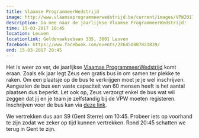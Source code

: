```yaml
---
title: Vlaamse ProgrammeerWedstrijd
image: http://www.vlaamseprogrammeerwedstrijd.be/current/images/VPW2017grootP.png
description: Ga mee naar de jaarlijkse Vlaamse ProgrammeerWedstrijd!
time: 15-03-2017 10:45
location: Leuven
locationlink: Geldenaaksebaan 335, 3001 Leuven
facebook: https://www.facebook.com/events/226450807821839/
end: 15-03-2017 20:45
---
```


Het is weer zo ver, de jaarlijkse [Vlaamse ProgrammeerWedstrijd](http://www.vlaamseprogrammeerwedstrijd.be/) komt
eraan. Zoals elk jaar legt Zeus een gratis bus in om samen ter plekke te raken.
Om een plaatsje op de bus te verkrijgen moet je je wel inschrijven. Aangezien de
bus een vaste capaciteit van 60 mensen heeft is het aantal plaatsen dus beperkt.
Let ook op, Zeus verzorgt enkel de bus wat wil zeggen dat jij en je team je
zelfstandig bij de VPW moeten registeren. Inschrijven voor de bus kan via
[deze link](https://event.fkgent.be/events/141).

We vertrekken dus aan S9 (Gent Sterre) om 10:45. Probeer iets op voorhand te
zijn zodat we zeker op tijd kunnen vertrekken. Rond 20:45 schatten we terug in
Gent te zijn.
